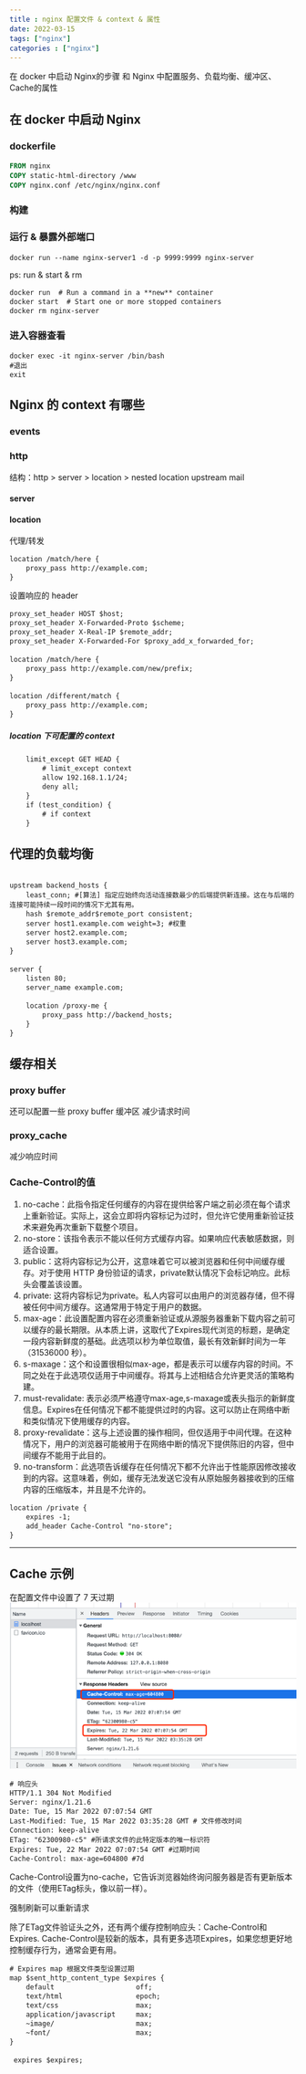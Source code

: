 ```yaml
---
title : nginx 配置文件 & context & 属性
date: 2022-03-15
tags: ["nginx"]
categories : ["nginx"]
---
```


在 docker 中启动 Nginx的步骤 和 Nginx 中配置服务、负载均衡、缓冲区、Cache的属性

<!--more-->

## 在 docker 中启动 Nginx
### dockerfile

```dockerfile
FROM nginx
COPY static-html-directory /www
COPY nginx.conf /etc/nginx/nginx.conf
```
### 构建

### 运行 & 暴露外部端口

```shell 
docker run --name nginx-server1 -d -p 9999:9999 nginx-server
```

ps: run & start & rm 
```shell
docker run  # Run a command in a **new** container
docker start  # Start one or more stopped containers
docker rm nginx-server
```

### 进入容器查看

```shell
docker exec -it nginx-server /bin/bash
#退出
exit
```

## Nginx 的 context 有哪些
### events

### http
结构：http > server > location > nested location upstream mail

#### server
#### location 
代理/转发
```shell
location /match/here {
    proxy_pass http://example.com;
}

```

设置响应的 header
```shell
proxy_set_header HOST $host;
proxy_set_header X-Forwarded-Proto $scheme;
proxy_set_header X-Real-IP $remote_addr;
proxy_set_header X-Forwarded-For $proxy_add_x_forwarded_for;

location /match/here {
    proxy_pass http://example.com/new/prefix;
}

location /different/match {
    proxy_pass http://example.com;
}
```
##### location 下可配置的 context

```shell
    limit_except GET HEAD {
        # limit_except context
        allow 192.168.1.1/24;
        deny all;
    }
    if (test_condition) {
        # if context
    }
```

## 代理的负载均衡

```shell

upstream backend_hosts {
    least_conn; #[算法] 指定应始终向活动连接数最少的后端提供新连接。这在与后端的连接可能持续一段时间的情况下尤其有用。
    hash $remote_addr$remote_port consistent;
    server host1.example.com weight=3; #权重
    server host2.example.com;
    server host3.example.com;
}

server {
    listen 80;
    server_name example.com;

    location /proxy-me {
        proxy_pass http://backend_hosts;
    }
}
```
## 缓存相关
### proxy buffer
还可以配置一些 proxy buffer 缓冲区 
减少请求时间

### proxy_cache

减少响应时间

### Cache-Control的值

1. no-cache：此指令指定任何缓存的内容在提供给客户端之前必须在每个请求上重新验证。实际上，这会立即将内容标记为过时，但允许它使用重新验证技术来避免再次重新下载整个项目。
2. no-store：该指令表示不能以任何方式缓存内容。如果响应代表敏感数据，则适合设置。
3. public：这将内容标记为公开，这意味着它可以被浏览器和任何中间缓存缓存。对于使用 HTTP 身份验证的请求，private默认情况下会标记响应。此标头会覆盖该设置。
4. private: 这将内容标记为private。私人内容可以由用户的浏览器存储，但不得被任何中间方缓存。这通常用于特定于用户的数据。
5. max-age：此设置配置内容在必须重新验证或从源服务器重新下载内容之前可以缓存的最长期限。从本质上讲，这取代了Expires现代浏览的标题，是确定一段内容新鲜度的基础。此选项以秒为单位取值，最长有效新鲜时间为一年（31536000
   秒）。
6. s-maxage：这个和设置很相似max-age，都是表示可以缓存内容的时间。不同之处在于此选项仅适用于中间缓存。将其与上述相结合允许更灵活的策略构建。
7. must-revalidate: 表示必须严格遵守max-age,s-maxage或表头指示的新鲜度信息。Expires在任何情况下都不能提供过时的内容。这可以防止在网络中断和类似情况下使用缓存的内容。
8. proxy-revalidate：这与上述设置的操作相同，但仅适用于中间代理。在这种情况下，用户的浏览器可能被用于在网络中断的情况下提供陈旧的内容，但中间缓存不能用于此目的。
9. no-transform：此选项告诉缓存在任何情况下都不允许出于性能原因修改接收到的内容。这意味着，例如，缓存无法发送它没有从原始服务器接收到的压缩内容的压缩版本，并且是不允许的。

```shell
location /private {
    expires -1;
    add_header Cache-Control "no-store";
}
```
 --- 
## Cache 示例
在配置文件中设置了 7 天过期
![](.nginx_images/2b29977c.png)

```shell
# 响应头
HTTP/1.1 304 Not Modified
Server: nginx/1.21.6
Date: Tue, 15 Mar 2022 07:07:54 GMT
Last-Modified: Tue, 15 Mar 2022 03:35:28 GMT # 文件修改时间
Connection: keep-alive
ETag: "62300980-c5" #所请求文件的此特定版本的唯一标识符 
Expires: Tue, 22 Mar 2022 07:07:54 GMT #过期时间
Cache-Control: max-age=604800 #7d
```

Cache-Control设置为no-cache，它告诉浏览器始终询问服务器是否有更新版本的文件（使用ETag标头，像以前一样）。

强制刷新可以重新请求

除了ETag文件验证头之外，还有两个缓存控制响应头：Cache-Control和Expires. Cache-Control是较新的版本，具有更多选项Expires，如果您想更好地控制缓存行为，通常会更有用。

```shell
# Expires map 根据文件类型设置过期
map $sent_http_content_type $expires {
    default                    off;
    text/html                  epoch;
    text/css                   max;
    application/javascript     max;
    ~image/                    max;
    ~font/                     max;
}

 expires $expires;
```
